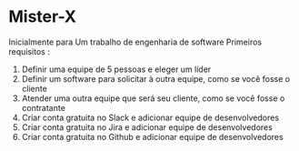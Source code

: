 # Mister-X
Inicialmente para Um trabalho de engenharia de software
Primeiros requisitos :
1. Definir uma equipe de 5 pessoas e eleger um líder
2. Definir um software para solicitar à outra equipe, como se você fosse o cliente
3. Atender uma outra equipe que será seu cliente, como se você fosse o contratante
4. Criar conta gratuita no Slack e adicionar equipe de desenvolvedores
5. Criar conta gratuita no Jira e adicionar equipe de desenvolvedores
6. Criar conta gratuita no Github e adicionar equipe de desenvolvedores
